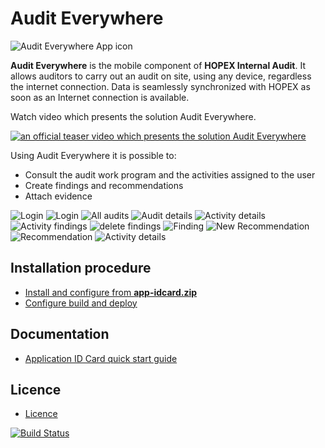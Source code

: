 # Audit Everywhere

![Audit Everywhere App icon](docs/images/Favicon.png)

**Audit Everywhere** is the mobile component of **HOPEX Internal Audit**. It allows auditors to carry out an audit on site, using any device, regardless the internet connection. Data is seamlessly synchronized with HOPEX as soon as an Internet connection is available.

Watch video which presents the solution Audit Everywhere.

[![an official teaser video which presents the solution Audit Everywhere](https://img.youtube.com/vi/O8AilpckiRI/0.jpg)](https://www.youtube.com/watch?v=O8AilpckiRI)

Using Audit Everywhere it is possible to:

- Consult the audit work program and the activities assigned to the user
- Create findings and recommendations
- Attach evidence

![Login](docs/images/login-tab.png)
![Login](docs/images/login.png)
![All audits](docs/images/all-audits.png)
![Audit details](docs/images/audit-details.png)
![Activity details](docs/images/activity-details.png)
![Activity findings](docs/images/activity-findings.png)
![delete findings](docs/images/delete-findings.png)
![Finding](docs/images/finding.png)
![New Recommendation](docs/images/recommendation-new.png)
![Recommendation](docs/images/recommendation-edit.png)
![Activity details](docs/images/activity-details-tab.png)

## Installation procedure
- [Install and configure from **app-idcard.zip**](docs/deployment.md)
- [Configure build and deploy](docs/configure-build-deploy.md)

## Documentation
- [Application ID Card quick start guide](docs/readme.md)

## Licence
- [Licence](LICENSE)

[![Build Status](https://megainternational.visualstudio.com/HOPEX%20Audit%20Mission/_apis/build/status/HOPEX%20Audit%20Mission?branchName=master)](https://megainternational.visualstudio.com/HOPEX%20Audit%20Mission/_build/latest?definitionId=147&branchName=master)
